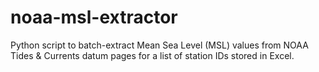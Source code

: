 # noaa-msl-extractor
Python script to batch-extract Mean Sea Level (MSL) values from NOAA Tides &amp; Currents datum pages for a list of station IDs stored in Excel.
